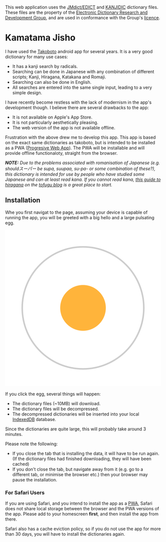 This web application uses the
[JMdict/EDICT](http://www.edrdg.org/wiki/index.php/JMdict-EDICT_Dictionary_Project)
and [KANJIDIC](http://www.edrdg.org/wiki/index.php/KANJIDIC_Project) dictionary
files. These files are the property of the [Electronic Dictionary Research and
Development Group](http://www.edrdg.org/), and are used in conformance with the
Group's [licence](http://www.edrdg.org/edrdg/licence.html).

# Kamatama Jisho

I have used the [Takoboto](http://takoboto.jp/) android app for several years.
It is a very good dictionary for many use cases:

- It has a kanji search by radicals.
- Searching can be done in Japanese with any combination of different scripts;
  Kanji, Hiragana, Katakana and Romaji.
- Searching can also be done in English.
- All searches are entered into the same single input, leading to a very simple
  design.

I have recently become restless with the lack of modernism in the app's
development though. I believe there are several drawbacks to the app:

- It is not available on Apple's App Store.
- It is not particularly aesthetically pleasing.
- The web version of the app is not available offline.

Frustration with the above drew me to develop this app. This app is based on the
exact same dictionaries as takoboto, but is intended to be installed as a PWA
([Progresive Web
App](https://developer.mozilla.org/en-US/docs/Web/Progressive_web_apps)). The
PWA will be installable and will provide offline functionaloty, straight from
the browser.

_**NOTE:** Due to the problems associated with romanisation of Japanese (e.g.
shouldスーパー be supa, suupaa, su-pa- or some combination of these?), this
dictionary is intended for use by people who have studied some Japanese and can
at least read kana. If you cannot read kana, [this guide to
hiragana](https://www.tofugu.com/japanese/learn-hiragana/) on the [tofugu
blog](https://www.tofugu.com/) is a great place to start._

## Installation

Whe you first navigat to the page, assuming your device is capable of running
the app, you will be greeted with a big hello and a large pulsating egg.

![large egg](./public/icons/android-chrome-512x512.png)

If you click the egg, several things will happen:

- The dictionary files (~10MB) will download.
- The dictionary files will be decompressed.
- The decompressed dictionaries will be inserted into your local
  [IndexedDB](https://developer.mozilla.org/en-US/docs/Web/API/IndexedDB_API)
  database.

Since the dictionaries are quite large, this will probably take around 3
minutes.

Please note the following:

- If you close the tab that is installing the data, it will have to be run
  again. (If the dictionary files had finished downloading, they will have been
  cached)
- If you don't close the tab, but navigate away from it (e.g. go to a different
  tab, or minimise the browser etc.) then your browser may pause the
  installation.

### For Safari Users

If you are using Safari, and you intend to install the app as a
[PWA](https://developer.mozilla.org/en-US/docs/Web/Progressive_web_apps), Safari
does not share local storage between the browser and the PWA versions of the
app. Please add to your homescreen **first**, and then install the app from
there.

Safari also has a cache eviction policy, so if you do not use the app for more
than 30 days, you will have to install the dictionaries again.
